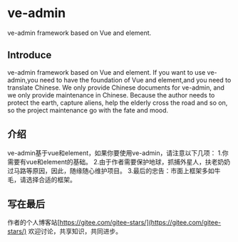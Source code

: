 # ve-admin
ve-admin framework based on Vue and element.

## Introduce
ve-admin framework based on Vue and element. If you want to use ve-admin,you need to have the foundation of Vue and element,and you need to translate Chinese. We only provide Chinese documents for ve-admin, and we only provide maintenance in Chinese. Because the author needs to protect the earth, capture aliens, help the elderly cross the road and so on, so the project maintenance go with the fate and mood.

## 介绍
ve-admin基于vue和element，如果你要使用ve-admin，请注意以下几项：
1.你需要有vue和element的基础。
2.由于作者需要保护地球，抓捕外星人，扶老奶奶过马路等原因，因此，随缘随心维护项目。
3.最后的忠告：市面上框架多如牛毛，请选择合适的框架。

## 写在最后
作者的个人博客站[https://gitee.com/gitee-stars/](https://gitee.com/gitee-stars/)  欢迎讨论，共享知识，共同进步。

